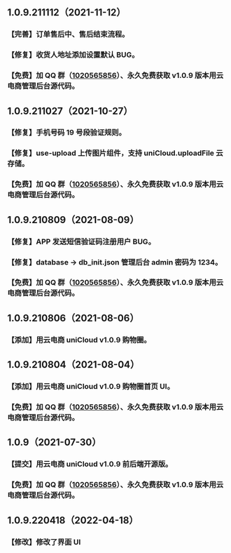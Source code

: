 ## 1.0.9.211112（2021-11-12）

### 【完善】订单售后中、售后结束流程。

### 【修复】收货人地址添加设置默认 BUG。

### 【免费】加 QQ 群（[1020565856](https://qm.qq.com/cgi-bin/qm/qr?k=BNUlrZAQXPolwALtcBm_rMabq0bx3_n-&jump_from=usecloud)）、永久免费获取 v1.0.9 版本用云电商管理后台源代码。

## 1.0.9.211027（2021-10-27）

### 【修复】手机号码 19 号段验证规则。

### 【修复】use-upload 上传图片组件，支持 uniCloud.uploadFile 云存储。

### 【免费】加 QQ 群（[1020565856](https://qm.qq.com/cgi-bin/qm/qr?k=BNUlrZAQXPolwALtcBm_rMabq0bx3_n-&jump_from=usecloud)）、永久免费获取 v1.0.9 版本用云电商管理后台源代码。

## 1.0.9.210809（2021-08-09）

### 【修复】APP 发送短信验证码注册用户 BUG。

### 【修复】database -> db_init.json 管理后台 admin 密码为 1234。

### 【免费】加 QQ 群（[1020565856](https://qm.qq.com/cgi-bin/qm/qr?k=BNUlrZAQXPolwALtcBm_rMabq0bx3_n-&jump_from=usecloud)）、永久免费获取 v1.0.9 版本用云电商管理后台源代码。

## 1.0.9.210806（2021-08-06）

### 【添加】用云电商 uniCloud v1.0.9 购物圈。

## 1.0.9.210804（2021-08-04）

### 【添加】用云电商 uniCloud v1.0.9 购物圈首页 UI。

### 【免费】加 QQ 群（[1020565856](https://qm.qq.com/cgi-bin/qm/qr?k=BNUlrZAQXPolwALtcBm_rMabq0bx3_n-&jump_from=usecloud)）、永久免费获取 v1.0.9 版本用云电商管理后台源代码。

## 1.0.9（2021-07-30）

### 【提交】用云电商 uniCloud v1.0.9 前后端开源版。

### 【免费】加 QQ 群（[1020565856](https://qm.qq.com/cgi-bin/qm/qr?k=BNUlrZAQXPolwALtcBm_rMabq0bx3_n-&jump_from=usecloud)）、永久免费获取 v1.0.9 版本用云电商管理后台源代码。

## 1.0.9.220418（2022-04-18）

### 【修改】修改了界面 UI
